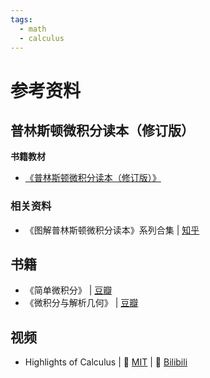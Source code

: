 ```yaml
---
tags:
  - math
  - calculus
---
```


# 参考资料

## 普林斯顿微积分读本（修订版）
**书籍教材**
* [《普林斯顿微积分读本（修订版）》](https://www.ituring.com.cn/book/1623)

### 相关资料
* 《图解普林斯顿微积分读本》系列合集 | [知乎](https://zhuanlan.zhihu.com/p/31199228)

## 书籍
* 《简单微积分》 | [豆瓣](https://book.douban.com/subject/30271424/)
* 《微积分与解析几何》 | [豆瓣](https://book.douban.com/subject/26413148/)

## 视频
* Highlights of Calculus | :cinema: [MIT](https://ocw.mit.edu/resources/res-18-005-highlights-of-calculus-spring-2010/) | :cinema: [Bilibili](https://www.bilibili.com/video/BV1ht411F7kX/)
